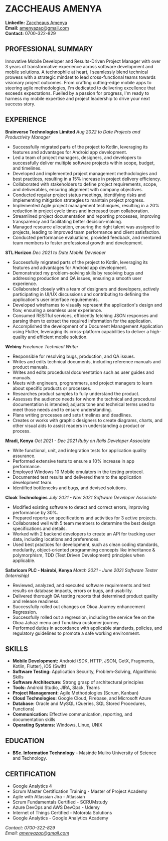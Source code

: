 # ZACCHEAUS AMENYA
**LinkedIn:** [Zaccheaus Amenya](https://www.linkedin.com/in/zaccheaus-amenya/)  
**Email:** amenyazac@gmail.com  
**Contact:** 0700-322-829


## PROFESSIONAL SUMMARY
Innovative Mobile Developer and Results-Driven Project Manager with over 3 years of transformative experience across software development and mobile solutions. A technophile at heart, I seamlessly blend technical prowess with a strategic mindset to lead cross-functional teams towards visionary project outcomes. From crafting cutting-edge mobile apps to steering agile methodologies, I'm dedicated to delivering excellence that exceeds expectations. Fuelled by a passion for progress, I'm ready to harness my mobile expertise and project leadership to drive your next success story.

## EXPERIENCE

**Brainverse Technologies Limited**
*Aug 2022 to Date*
*Projects and Productivity Manager*
- Successfully migrated parts of the project to Kotlin, leveraging its features and advantages for Android app development.
- Led a team of project managers, designers, and developers to successfully deliver multiple software projects within scope, budget, and timelines.
- Developed and implemented project management methodologies and best practices, resulting in a 15% increase in project delivery efficiency.
- Collaborated with stakeholders to define project requirements, scope, and deliverables, ensuring alignment with company objectives.
- Conducted regular project status meetings, identifying risks and implementing mitigation strategies to maintain project progress.
- Implemented Agile project management techniques, resulting in a 20% reduction in project cycle times and increased team collaboration.
- Streamlined project documentation and reporting processes, improving transparency and facilitating better decision-making.
- Managed resource allocation, ensuring the right talent was assigned to projects, leading to improved team performance and client satisfaction.
- Conducted performance evaluations, provided feedback, and mentored team members to foster professional growth and development.

**STL Horizon**
*Dec 2021 to Date*
*Mobile Developer*
- Successfully migrated parts of the project to Kotlin, leveraging its features and advantages for Android app development.
- Demonstrated my problem-solving skills by resolving bugs and addressing production and QA issues, ensuring a smooth user experience.
- Collaborated closely with a team of designers and developers, actively participating in UI/UX discussions and contributing to defining the application's user interface requirements.
- Developed wireframes to visually represent the application's design and flow, ensuring a seamless user experience.
- Consumed RESTful services, efficiently fetching JSON responses and parsing them to extract the required information for the application.
- Accomplished the development of a Document Management Application using Flutter, leveraging its cross-platform capabilities to deliver a high-quality and efficient mobile solution.

**Webiny**
*Freelance Technical Writer*
- Responsible for resolving bugs, production, and QA issues.
- Writes and edits technical documents, including reference manuals and product manuals.
- Writes and edits procedural documentation such as user guides and manuals.
- Meets with engineers, programmers, and project managers to learn about specific products or processes.
- Researches product samples to fully understand the product.
- Assesses the audience needs for whom the technical and procedural documentation is intended; adjusts tone and technical terms used to meet those needs and to ensure understanding.
- Plans writing processes and sets timelines and deadlines.
- Creates or works with graphic designers to create diagrams, charts, and other visual aids to assist readers in understanding a product or process.

**Mradi, Kenya**
*Oct 2021 - Dec 2021*
*Ruby on Rails Developer Associate*
- Write functional, unit, and integration tests for application quality assurance.
- Performed extensive tests to ensure a 10% increase in app performance.
- Employed Windows 10 Mobile emulators in the testing protocol.
- Documented test results and delivered them to the application development team.
- Identified bottlenecks and bugs, and devised solutions.

**Clook Technologies**
*July 2021 - Nov 2021*
*Software Developer Associate*
- Modified existing software to detect and correct errors, improving performance by 30%.
- Prepared reports on specifications and activities for 3 active projects.
- Collaborated well with 5 team members to determine the best design specifications and details.
- Worked with 2 backend developers to create an API for tracking user data, including locations and preferences.
- Used best practices for development, such as clean coding standards, modularity, object-oriented programming concepts like inheritance & polymorphism, TDD (Test Driven Development) principles when applicable.

**Safaricom PLC - Nairobi, Kenya**
*March 2021 - June 2021*
*Software Tester (Internship)*
- Reviewed, analyzed, and executed software requirements and test results on database impacts, errors or bugs, and usability.
- Delivered thorough QA testing reports that determined product quality and release readiness.
- Successfully rolled out changes on Okoa Journey enhancement Regression.
- Successfully rolled out a regression, including the service fee on the Okoa Jahazi menu and Tunukiwa customer journey.
- Performed duties in accordance with applicable standards, policies, and regulatory guidelines to promote a safe working environment.

## SKILLS
- **Mobile Development:** Android (SDK, HTTP, JSON, GetX, Fragments, Kotlin, Flutter), iOS (Swift)
- **Software Testing:** Application Security, Problem-Solving, Algorithmic Skills
- **Software Architecture:** Strong grasp of architectural principles
- **Tools:** Android Studio, JIRA, Slack, Teams
- **Project Management:** Agile Methodologies (Scrum, Kanban)
- **Cloud Technologies:** Google Cloud, Firebase, and Microsoft Azure
- **Database:** Oracle and MySQL (Queries, SQL Stored Procedures, Functions)
- **Communication:** Effective communication, reporting, and documentation skills
- **Operating Systems:** Windows, Linux, UNIX

## EDUCATION
- **BSc. Information Technology** - Masinde Muliro University of Science and Technology.

## CERTIFICATION
- Google Analytics 4
- Scrum Master Certification Training - Master of Project Academy
- Agile with Atlassian Jira - Atlassian
- Scrum Fundamentals Certified - SCRUMstudy
- Azure DevOps and AWS DevOps - Udemy
- Internet of Things Certified - Motorola Solutions
- Google Analytics - Google Analytics Academy

*Contact: 0700-322-829*  
*Email: amenyazac@gmail.com*
